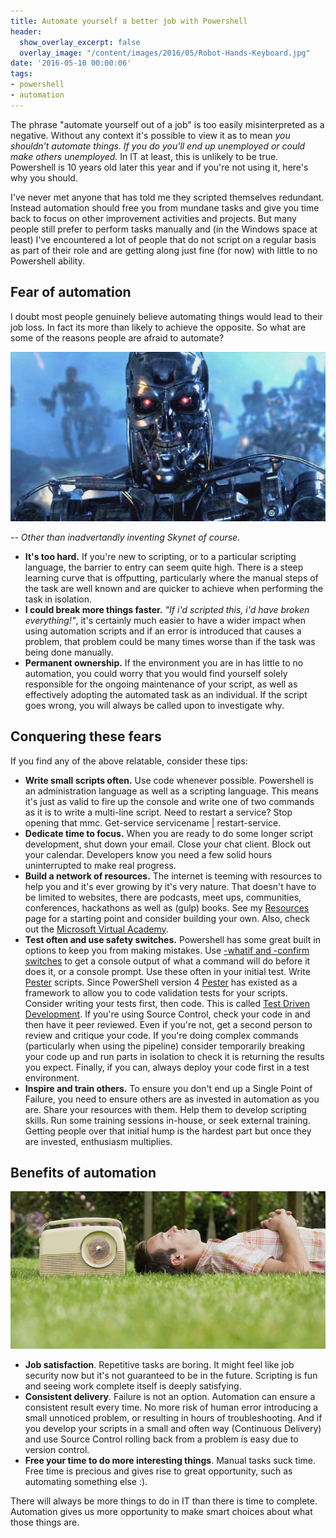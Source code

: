 ```yaml
---
title: Automate yourself a better job with Powershell
header:
  show_overlay_excerpt: false
  overlay_image: "/content/images/2016/05/Robot-Hands-Keyboard.jpg"
date: '2016-05-10 00:00:06'
tags:
- powershell
- automation
---
```

The phrase "automate yourself out of a job" is too easily misinterpreted as a negative. Without any context it's possible to view it as to mean *you shouldn't automate things. If you do you'll end up unemployed or could make others unemployed.* In IT at least, this is unlikely to be true. Powershell is 10 years old later this year and if you're not using it, here's why you should.

I've never met anyone that has told me they scripted themselves redundant. Instead automation should free you from mundane tasks and give you time back to focus on other improvement activities and projects. But many people still prefer to perform tasks manually and (in the Windows space at least) I've encountered a lot of people that do not script on a regular basis as part of their role and are getting along just fine (for now) with little to no Powershell ability.

## Fear of automation

I doubt most people genuinely believe automating things would lead to their job loss. In fact its more than likely to achieve the opposite. So what are some of the reasons people are afraid to automate?

![Skynet](/content/images/2016/05/terminator.jpg)

*-- Other than inadvertandly inventing Skynet of course.*

- **It's too hard.** If you're new to scripting, or to a particular scripting language, the barrier to entry can seem quite high. There is a steep learning curve that is offputting, particularly where the manual steps of the task are well known and are quicker to achieve when performing the task in isolation. 
- **I could break more things faster.** *"If i'd scripted this, i'd have broken everything!"*, it's certainly much easier to have a wider impact when using automation scripts and if an error is introduced that causes a problem, that problem could be many times worse than if the task was being done manually. 
- **Permanent ownership.** If the environment you are in has little to no automation, you could worry that you would find yourself solely responsible for the ongoing maintenance of your script, as well as effectively adopting the automated task as an individual. If the script goes wrong, you will always be called upon to investigate why.

## Conquering these fears

If you find any of the above relatable, consider these tips:

- **Write small scripts often.** Use code whenever possible. Powershell is an administration language as well as a scripting language. This means it's just as valid to fire up the console and write one of two commands as it is to write a multi-line script. Need to restart a service? Stop opening that mmc. Get-service servicename | restart-service.
- **Dedicate time to focus.** When you are ready to do some longer script development, shut down your email. Close your chat client. Block out your calendar. Developers know you need a few solid hours uninterrupted to make real progress.
- **Build a network of resources.** The internet is teeming with resources to help you and it's ever growing by it's very nature. That doesn't have to be limited to websites, there are podcasts, meet ups, communities, conferences, hackathons as well as (gulp) books. See my [Resources](http://wragg.io/Resources/) page for a starting point and consider building your own. Also, check out the [Microsoft Virtual Academy](https://mva.microsoft.com/en-us/training-courses/getting-started-with-powershell-30-jump-start-8276).
- **Test often and use safety switches.** Powershell has some great built in options to keep you from making mistakes. Use [-whatif and -confirm switches](http://www.computerperformance.co.uk/powershell/powershell_whatif_confirm.htm) to get a console output of what a command will do before it does it, or a console prompt. Use these often in your initial test. Write [Pester](http://www.powershellmagazine.com/2014/03/12/get-started-with-pester-powershell-unit-testing-framework/) scripts. Since PowerShell version 4 [Pester](http://www.powershellmagazine.com/2014/03/12/get-started-with-pester-powershell-unit-testing-framework/) has existed as a framework to allow you to code validation tests for your scripts. Consider writing your tests first, then code. This is called [Test Driven Development](http://www.hurryupandwait.io/blog/why-tdd-for-powershell-or-why-pester-or-why-unit-test-scripting-language). If you're using Source Control, check your code in and then have it peer reviewed. Even if you're not, get a second person to review and critique your code. If you're doing complex commands (particularly when using the pipeline) consider temporarily breaking your code up and run parts in isolation to check it is returning the results you expect. Finally, if you can, always deploy your code first in a test environment.
- **Inspire and train others.** To ensure you don't end up a Single Point of Failure, you need to ensure others are as invested in automation as you are. Share your resources with them. Help them to develop scripting skills. Run some training sessions in-house, or seek external training. Getting people over that initial hump is the hardest part but once they are invested, enthusiasm multiplies.

## Benefits of automation

![](/content/images/2016/05/grass-1.jpg)

- **Job satisfaction**. Repetitive tasks are boring. It might feel like job security now but it's not guaranteed to be in the future. Scripting is fun and seeing work complete itself is deeply satisfying.
- **Consistent delivery**. Failure is not an option. Automation can ensure a consistent result every time. No more risk of human error introducing a small unnoticed problem, or resulting in hours of troubleshooting. And if you develop your scripts in a small and often way (Continuous Delivery) and use Source Control rolling back from a problem is easy due to version control.
- **Free your time to do more interesting things**. Manual tasks suck time. Free time is precious and gives rise to great opportunity, such as automating something else :).

There will always be more things to do in IT than there is time to complete. Automation gives us more opportunity to make smart choices about what those things are.